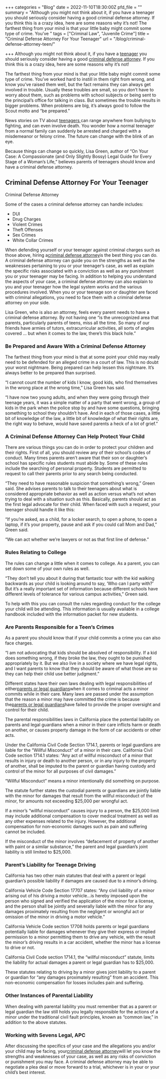 +++
categories = "Blog"
date = 2022-11-10T18:30:00Z
pfd_file = ""
summary = "Although you might not think about it, if you have a teenager you should seriously consider having a good criminal defense attorney. If you think this is a crazy idea, here are some reasons why it’s not! The farthest thing from your mind is that your little baby might commit some type of crime. You’ve "
tags = ["Criminal Law", "Juvenile Crime"]
title = "Criminal Defense Attorney For Your Teenager"
url = "/blog/criminal-defense-attorney-teen/"

+++
Although you might not think about it, if you have a [teenager](https://www.sevenslegal.com/) you should seriously consider having a good [criminal defense attorney](https://www.sevenslegal.com/). If you think this is a crazy idea, here are some reasons why it’s not!

The farthest thing from your mind is that your little baby might commit some type of crime. You’ve worked hard to instill in them right from wrong, and know you’ve raised them well, but the fact remains they can always get involved in trouble. Usually these troubles are small, so you don’t have to worry about them, such as problems with school subjects or being sent to the principal’s office for talking in class. But sometimes the trouble results in bigger problems. When problems are big, it’s always good to follow the Scout motto and “be prepared.”

News stories on TV about [teenagers ](https://www.sevenslegal.com/)can range anywhere from bullying to fighting, and can even involve death. You wonder how a normal teenager from a normal family can suddenly be arrested and charged with a misdemeanor or felony crime. The future can change with the blink of an eye.

Because things can change so quickly, Lisa Green, author of “On Your Case: A Compassionate (and Only Slightly Bossy) Legal Guide for Every Stage of a Woman’s Life,” believes parents of teenagers should know and have a criminal defense attorney.

## Criminal Defense Attorney For Your Teenager

Criminal Defense Attorney

Some of the cases a criminal defense attorney can handle includes:

* DUI
* Drug Charges
* Violent Crimes
* Theft Offenses
* Sex Crimes
* White Collar Crimes

When defending yourself or your teenager against criminal charges such as those above, hiring a[criminal defense attorney](https://www.sevenslegal.com/)is the best thing you can do. A criminal defense attorney can guide you on the strengths as well as the weaknesses pertaining to you or your teenager’s case, as well as explain the specific risks associated with a conviction as well as any punishment you or your teenager may be facing. In addition to helping you understand the aspects of your case, a criminal defense attorney can also explain to you and your teenager how the legal system works and the various procedures involved. When you or your teenage son or daughter are faced with criminal allegations, you need to face them with a criminal defense attorney on your side.

Lisa Green, who is also an attorney, feels every parent needs to have a criminal defense attorney. By not having one “is the unrecognized area that parents, particularly parents of teens, miss all the time. So many of our friends have armies of tutors, extracurricular activities, all sorts of angles covered … but when it comes to the law, there’s this black hole.”

### Be Prepared and Aware With a Criminal Defense Attorney

The farthest thing from your mind is that at some point your child may really need to be defended for an alleged crime in a court of law. This is no doubt your worst nightmare. Being prepared can help lessen this nightmare. It’s always better to be prepared than surprised.

“I cannot count the number of kids I know, good kids, who find themselves in the wrong place at the wrong time,” Lisa Green has said.

“I have now two young adults, and when they were going through their teenage years, it was a simple matter of a party that went wrong, a group of kids in the park when the police stop by and have some questions, bringing something to school they shouldn’t have. And in each of those cases, a little bit of knowledge of the law, a little bit of knowledge of what their rights are, the right way to behave, would have saved parents a heck of a lot of grief.”

### A Criminal Defense Attorney Can Help Protect Your Child

There are various things you can do in order to protect your children and their rights. First of all, you should review any of their school’s codes of conduct. Many times parents aren’t aware that their son or daughter’s school has specific rules students must abide by. Some of these rules include the searching of personal property. Students are permitted to request to call their parents prior to any search being conducted.

“They need to have reasonable suspicion that something’s wrong,” Green said. She advises parents to talk to their teenagers about what is considered appropriate behavior as well as action versus what’s not when trying to deal with a situation such as this. Basically, parents should act as the first legal advocate for their child. When faced with such a request, your teenager should handle it like this:

“If you’re asked, as a child, for a locker search, to open a phone, to open a laptop, if it’s your property, pause and ask if you could call Mom and Dad,” Green said.

“We can act whether we’re lawyers or not as that first line of defense.”

### Rules Relating to College

The rules can change a little when it comes to college. As a parent, you can set down some of your own rules as well.

“They don’t tell you about it during that fantastic tour with the kid walking backwards as your child is looking around to say, ‘Who can I party with?’ But it’s a really important set of information because different schools have different levels of tolerance for various campus activities,” Green said.

To help with this you can consult the rules regarding conduct for the college your child will be attending. This information is usually available in a college handbook included with the information packet for new students.

### Are Parents Responsible for a Teen’s Crimes

As a parent you should know that if your child commits a crime you can also face charges.

“I am not advocating that kids should be absolved of responsibility. If a kid does something wrong, if they broke the law, they ought to be punished appropriately by it. But we also live in a society where we have legal rights, and I want parents to know that they should be aware of what those are so they can help their child use better judgment.”

Different states have their own laws dealing with legal responsibilities of either[parents or legal guardians](https://www.sevenslegal.com/)when it comes to criminal acts a minor commits while in their care. Many laws are passed under the assumption that the reason a minor may have committed the crime is because the[parents or legal guardians](https://www.sevenslegal.com/)have failed to provide the proper oversight and control for their child.

The parental responsibilities laws in California place the potential liability on parents and legal guardians when a minor in their care inflicts harm or death on another, or causes property damage in the form of car accidents or other acts.

Under the California Civil Code Section 1714.1, parents or legal guardians are liable for the “Willful Misconduct” of a minor in their care. California Civil Code section 1714.1 states: “Any act of willful misconduct of a minor that results in injury or death to another person, or in any injury to the property of another, shall be imputed to the parent or guardian having custody and control of the minor for all purposes of civil damages.”

“Willful Misconduct” means a minor intentionally did something on purpose.

The statute further states the custodial parents or guardians are jointly liable with the minor for damages that result from the willful misconduct of the minor, for amounts not exceeding $25,000 per wrongful act.

If a minor’s “willful misconduct” causes injury to a person, the $25,000 limit may include additional compensation to cover medical treatment as well as any other expenses related to the injury. However, the additional compensation for non-economic damages such as pain and suffering cannot be included.

If the misconduct of the minor involves “defacement of property of another with paint or a similar substance,” the parent and legal guardian’s joint liability is still limited to $25,000.

### Parent’s Liability for Teenage Driving

California has two other main statutes that deal with a parent or legal guardian’s possible liability if damages are caused due to a minor’s driving.

California Vehicle Code Section 17707 states: “Any civil liability of a minor arising out of his driving a motor vehicle…is hereby imposed upon the person who signed and verified the application of the minor for a license, and the person shall be jointly and severally liable with the minor for any damages proximately resulting from the negligent or wrongful act or omission of the minor in driving a motor vehicle.”

California Vehicle Code section 17708 holds parents or legal guardians potentially liable for damages whenever they give their express or implied permission to a minor permitting them to drive any vehicle, with the result the minor’s driving results in a car accident, whether the minor has a license to drive or not.

California Civil Code section 1714.1, the “willful misconduct” statute, limits the liability for actual damages a parent or legal guardian has to $25,000.

These statutes relating to driving by a minor gives joint liability to a parent or guardian for “any damages proximately resulting” from an accident. This non-economic compensation for losses includes pain and suffering.

### Other Instances of Parental Liability

When dealing with parental liability you must remember that as a parent or legal guardian the law still holds you legally responsible for the actions of a minor under the traditional civil fault principles, known as “common law,” in addition to the above statutes.

### Working with Sevens Legal, APC

After discussing the specifics of your case and the allegations you and/or your child may be facing, your[criminal defense attorney](https://www.sevenslegal.com/)will let you know the strengths and weaknesses of your case, as well as any risks of conviction or punishment you may face. A criminal defense attorney may be able to negotiate a plea deal or move forward to a trial, whichever is in your or your child’s best interest.